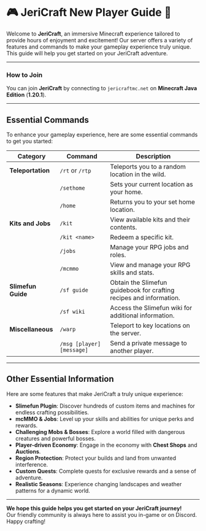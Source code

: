 # 🎮 JeriCraft New Player Guide 🌟

Welcome to **JeriCraft**, an immersive Minecraft experience tailored to provide hours of enjoyment and excitement! Our
server offers a variety of features and commands to make your gameplay experience truly unique. This guide will help you
get started on your JeriCraft adventure.

---

### **How to Join**

You can join **JeriCraft** by connecting to `jericraftmc.net` on **Minecraft Java Edition** (**1.20.1**).

---

## **Essential Commands**

To enhance your gameplay experience, here are some essential commands to get you started:

| **Category**       | **Command**               | **Description**                                                     |
|--------------------|---------------------------|---------------------------------------------------------------------|
| **Teleportation**  | `/rt` or `/rtp`           | Teleports you to a random location in the wild.                     |
|                    | `/sethome`                | Sets your current location as your home.                            |
|                    | `/home`                   | Returns you to your set home location.                              |
| **Kits and Jobs**  | `/kit`                    | View available kits and their contents.                             |
|                    | `/kit <name>`             | Redeem a specific kit.                                              |
|                    | `/jobs`                   | Manage your RPG jobs and roles.                                     |
|                    | `/mcmmo`                  | View and manage your RPG skills and stats.                          |
| **Slimefun Guide** | `/sf guide`               | Obtain the Slimefun guidebook for crafting recipes and information. |
|                    | `/sf wiki`                | Access the Slimefun wiki for additional information.                |
| **Miscellaneous**  | `/warp`                   | Teleport to key locations on the server.                            |
|                    | `/msg [player] [message]` | Send a private message to another player.                           |

---

## **Other Essential Information**

Here are some features that make JeriCraft a truly unique experience:

- **Slimefun Plugin**: Discover hundreds of custom items and machines for endless crafting possibilities.
- **mcMMO & Jobs**: Level up your skills and abilities for unique perks and rewards.
- **Challenging Mobs & Bosses**: Explore a world filled with dangerous creatures and powerful bosses.
- **Player-driven Economy**: Engage in the economy with **Chest Shops** and **Auctions**.
- **Region Protection**: Protect your builds and land from unwanted interference.
- **Custom Quests**: Complete quests for exclusive rewards and a sense of adventure.
- **Realistic Seasons**: Experience changing landscapes and weather patterns for a dynamic world.

---

**We hope this guide helps you get started on your JeriCraft journey!**  
Our friendly community is always here to assist you in-game or on Discord. Happy crafting!